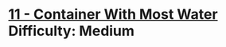 # [11 - Container With Most Water](https://leetcode.com/problems/container-with-most-water/) </br> Difficulty: Medium